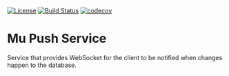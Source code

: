 [![License](https://img.shields.io/badge/License-Apache%202.0-blue.svg)](https://opensource.org/licenses/Apache-2.0)
[![Build Status](https://travis-ci.org/tenforce/mu-push-service.svg?branch=master)](https://travis-ci.org/tenforce/mu-push-service)
[![codecov](https://codecov.io/gh/tenforce/mu-push-service/branch/master/graph/badge.svg)](https://codecov.io/gh/tenforce/mu-push-service)

Mu Push Service
===============

Service that provides WebSocket for the client to be notified when changes
happen to the database.

